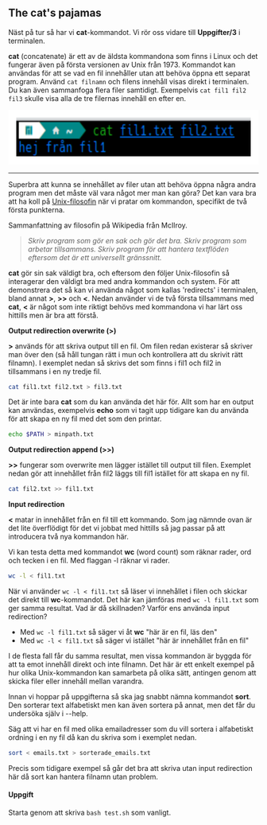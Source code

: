 ## The cat's pajamas

Näst på tur så har vi **cat**-kommandot. Vi rör oss vidare till **Uppgifter/3** i terminalen.

**cat** (concatenate) är ett av de äldsta kommandona som finns i Linux och det fungerar även på första versionen av Unix från 1973.
Kommandot kan användas för att se vad en fil innehåller utan att behöva öppna ett separat program. 
Använd `cat filnamn` och filens innehåll visas direkt i terminalen. Du kan även sammanfoga flera filer samtidigt. Exempelvis `cat fil1 fil2 fil3`
skulle visa alla de tre filernas innehåll en efter en.

![cat3files](/static/cat_img_excalidraw.svg)

---

Superbra att kunna se innehållet av filer utan att behöva öppna några andra program men det måste väl vara något mer man kan göra? 
Det kan vara bra att ha koll på [Unix-filosofin](https://sv.wikipedia.org/wiki/Unix-filosofin) när vi pratar om kommandon, specifikt de två första punkterna.  

Sammanfattning av filosofin på Wikipedia från McIlroy.
> *Skriv program som gör en sak och gör det bra. Skriv program som arbetar tillsammans.
> Skriv program för att hantera textflöden eftersom det är ett universellt gränssnitt.*

**cat** gör sin sak väldigt bra, och eftersom den följer Unix-filosofin så interagerar den väldigt bra med andra kommandon och system.
För att demonstrera det så kan vi använda något som kallas 'redirects' i terminalen, bland annat **>**, **>>** och **<**. Nedan använder vi de två första tillsammans med **cat**, **<** är något som inte riktigt behövs med kommandona vi har lärt oss hittills men är bra att förstå.

**Output redirection overwrite (>)**

**>** används för att skriva output till en fil. Om filen redan existerar så skriver man över den (så håll tungan rätt i mun och kontrollera att du skrivit rätt filnamn). I exemplet nedan så skrivs det som finns i fil1 och fil2 in tillsammans i en ny tredje fil.

```bash
cat fil1.txt fil2.txt > fil3.txt
```

Det är inte bara **cat** som du kan använda det här för. Allt som har en output kan användas, exempelvis **echo** som vi tagit upp tidigare kan du använda för att skapa en ny fil med det som den printar.
```bash
echo $PATH > minpath.txt
```

**Output redirection append (>>)**

**>>** fungerar som overwrite men lägger istället till output till filen. Exemplet nedan gör att innehållet från fil2 läggs till fil1 istället för att skapa en ny fil.

```bash
cat fil2.txt >> fil1.txt
```

**Input redirection**

**<** matar in innehållet från en fil till ett kommando. Som jag nämnde ovan är det lite överflödigt för det vi jobbat med hittills så jag passar på att introducera två nya kommandon här.

Vi kan testa detta med kommandot **wc** (word count) som räknar rader, ord och tecken i en fil. Med flaggan -l räknar vi rader.
```bash
wc -l < fil1.txt
```
När vi använder `wc -l < fil1.txt` så läser vi innehållet i filen och skickar det direkt till **wc**-kommandot. Det här kan jämföras med `wc -l fil1.txt` som ger samma resultat.
Vad är då skillnaden? Varför ens använda input redirection?

- Med `wc -l fil1.txt` så säger vi åt **wc** "här är en fil, läs den"
- Med `wc -l < fil1.txt` så säger vi istället "här är innehållet från en fil"

I de flesta fall får du samma resultat, men vissa kommandon är byggda för att ta emot innehåll direkt och inte filnamn. Det här är ett enkelt exempel på hur olika Unix-kommandon kan samarbeta på olika sätt, antingen genom att skicka filer eller innehåll mellan varandra.

Innan vi hoppar på uppgifterna så ska jag snabbt nämna kommandot **sort**. Den sorterar text alfabetiskt men kan även sortera på annat, men det får du undersöka själv i --help.

Säg att vi har en fil med olika emailadresser som du vill sortera i alfabetiskt ordning i en ny fil då kan du skriva som i exemplet nedan.
```bash
sort < emails.txt > sorterade_emails.txt
```

Precis som tidigare exempel så går det bra att skriva utan input redirection här då sort kan hantera filnamn utan problem.


#### Uppgift
Starta genom att skriva `bash test.sh` som vanligt.

